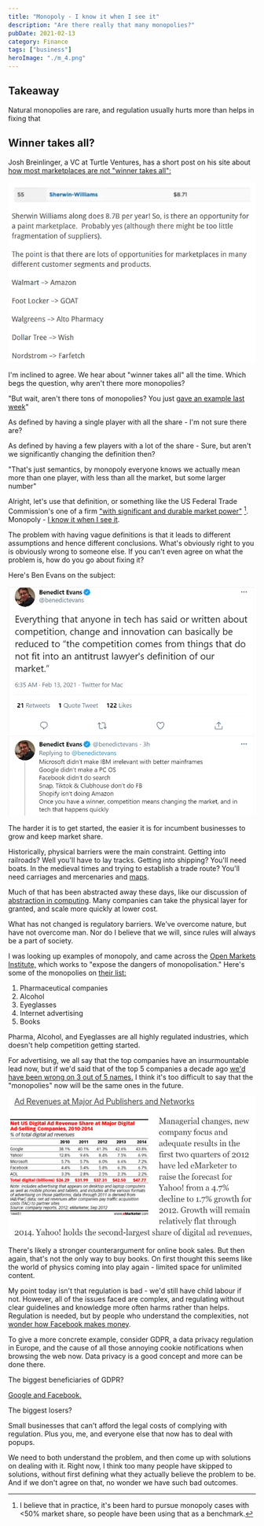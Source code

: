 ```yaml
---
title: "Monopoly - I know it when I see it"
description: "Are there really that many monopolies?"
pubDate: 2021-02-13
category: Finance
tags: ["business"]
heroImage: "./m_4.png"
---
```


## Takeaway

Natural monopolies are rare, and regulation usually hurts more than helps in fixing that

## Winner takes all?

Josh Breinlinger, a VC at Turtle Ventures, has a short post on his site about [how most marketplaces are not "winner takes all":](https://acrowdedspace.com/post/642666403989684224/winner-take-all-or-not "win")

![post](./m_1.webp)

I'm inclined to agree. We hear about "winner takes all" all the time. Which begs the question, why aren't there more monopolies?

"But wait, aren't there tons of monopolies? You just [gave an example last week](https://avoidboringpeople.substack.com/p/gambling-is-fine-as-long-as-youve "week")"

As defined by having a single player with all the share - I'm not sure there are?

As defined by having a few players with a lot of the share - Sure, but aren't we significantly changing the definition then?

"That's just semantics, by monopoly everyone knows we actually mean more than one player, with less than all the market, but some larger number"

Alright, let's use that definition, or something like the US Federal Trade Commission's one of a firm ["with significant and durable market power"](https://www.ftc.gov/tips-advice/competition-guidance/guide-antitrust-laws/single-firm-conduct/monopolization-defined "monopoly") [^1]. Monopoly - [I know it when I see it](https://en.wikipedia.org/wiki/I_know_it_when_I_see_it "wiki").

The problem with having vague definitions is that it leads to different assumptions and hence different conclusions. What's obviously right to you is obviously wrong to someone else. If you can't even agree on what the problem is, how do you go about fixing it?

Here's Ben Evans on the subject:

![post](./m_2.webp)

The harder it is to get started, the easier it is for incumbent businesses to grow and keep market share.

Historically, physical barriers were the main constraint. Getting into railroads? Well you'll have to lay tracks. Getting into shipping? You'll need boats. In the medieval times and trying to establish a trade route? You'll need carriages and mercenaries and [maps](https://www.visualcapitalist.com/medieval-trade-route-map/ "map").

Much of that has been abstracted away these days, like our discussion of [abstraction in computing](https://avoidboringpeople.substack.com/p/first-plaid-then-the-world "abstract"). Many companies can take the physical layer for granted, and scale more quickly at lower cost.

What has not changed is regulatory barriers. We've overcome nature, but have not overcome man. Nor do I believe that we will, since rules will always be a part of society.

I was looking up examples of monopoly, and came across the [Open Markets Institute,](https://www.openmarketsinstitute.org/learn/monopoly-by-the-numbers "omi") which works to "expose the dangers of monopolisation." Here's some of the monopolies on [their list:](https://www.openmarketsinstitute.org/learn/monopoly-by-the-numbers "monopoly")

1. Pharmaceutical companies
2. Alcohol
3. Eyeglasses
4. Internet advertising
5. Books

Pharma, Alcohol, and Eyeglasses are all highly regulated industries, which doesn't help competition getting started.

For advertising, we all say that the top companies have an insurmountable lead now, but if we'd said that of the top 5 companies a decade ago [we'd have been wrong on 3 out of 5 names.](https://www.emarketer.com/Article/US-Digital-Ad-Spending-Top-37-Billion-2012-Market-Consolidates/1009362 "ad") I think it's too difficult to say that the "monopolies" now will be the same ones in the future.

![post](./m_3.webp)

There's likely a stronger counterargument for online book sales. But then again, that's not the only way to buy books. On first thought this seems like the world of physics coming into play again - limited space for unlimited content.

My point today isn't that regulation is bad - we'd still have child labour if not. However, all of the issues faced are complex, and regulating without clear guidelines and knowledge more often harms rather than helps. Regulation is needed, but by people who understand the complexities, not [wonder how Facebook makes money](https://www.youtube.com/watch?v=n2H8wx1aBiQ "ads").

To give a more concrete example, consider GDPR, a data privacy regulation in Europe, and the cause of all those annoying cookie notifications when browsing the web now. Data privacy is a good concept and more can be done there.

The biggest beneficiaries of GDPR?

[Google and Facebook.](https://www.wsj.com/articles/gdpr-has-been-a-boon-for-google-and-facebook-11560789219 "goog")

The biggest losers?

Small businesses that can't afford the legal costs of complying with regulation. Plus you, me, and everyone else that now has to deal with popups.

We need to both understand the problem, and then come up with solutions on dealing with it. Right now, I think too many people have skipped to solutions, without first defining what they actually believe the problem to be. And if we don't agree on that, no wonder we have such bad outcomes.

[^1]: I believe that in practice, it's been hard to pursue monopoly cases with <50% market share, so people have been using that as a benchmark.
